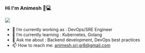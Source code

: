### Hi I'm Animesh 👋💻
<img src= https://github.com/animesh-sri-98/animesh-sri-98/assets/33247732/acc8fdca-579d-4313-8b5d-1a2a8762f863>


- 🔭 I’m currently working as : DevOps/SRE Engineer
- 🌱 I’m currently learning : Kubernetes, Golang
- 💬 Ask me about : Backend development, DevOps best practices
- 📫 How to reach me: animesh.sri.gr8@gmail.com

